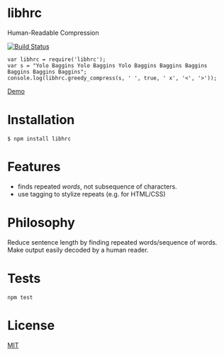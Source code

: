 # libhrc

Human-Readable Compression

[![Build Status](https://travis-ci.org/nhatbui/libhrc.svg?branch=master)](https://travis-ci.org/nhatbui/libhrc)

```
var libhrc = require('libhrc');
var s = "Yolo Baggins Yolo Baggins Yolo Baggins Baggins Baggins Baggins Baggins Baggins";
console.log(libhrc.greedy_compress(s, ' ', true, ' x', '<', '>'));
```

[Demo](http://compakt.nhatqbui.com)

# Installation

`$ npm install libhrc`

# Features

* finds repeated _words_, not subsequence of characters.
* use tagging to stylize repeats (e.g. for HTML/CSS)

# Philosophy

Reduce sentence length by finding repeated words/sequence of words.
Make output easily decoded by a human reader.

# Tests

`npm test`

# License

[MIT](https://github.com/nhatbui/libhrc/blob/master/LICENSE)
